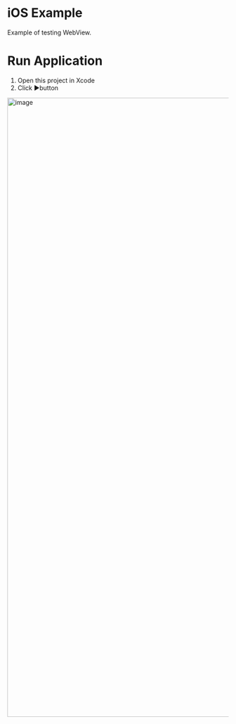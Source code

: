 # iOS Example

Example of testing WebView.

# Run Application

1. Open this project in Xcode
2. Click ▶️button
<img width="1408" alt="image" src="https://user-images.githubusercontent.com/53505355/179483235-8eb6df53-feac-4436-b59f-fbc2532a0832.png">

